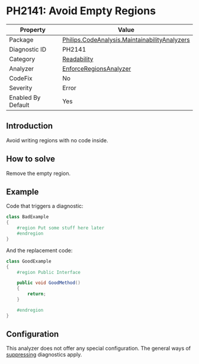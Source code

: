 # PH2141: Avoid Empty Regions

| Property | Value  |
|--|--|
| Package | [Philips.CodeAnalysis.MaintainabilityAnalyzers](https://www.nuget.org/packages/Philips.CodeAnalysis.MaintainabilityAnalyzers) |
| Diagnostic ID | PH2141 |
| Category  | [Readability](../Readability.md) |
| Analyzer | [EnforceRegionsAnalyzer](https://github.com/philips-software/roslyn-analyzers/blob/main/Philips.CodeAnalysis.MaintainabilityAnalyzers/Readability/EnforceRegionsAnalyzer.cs)
| CodeFix  | No |
| Severity | Error |
| Enabled By Default | Yes |

## Introduction

Avoid writing regions with no code inside.

## How to solve

Remove the empty region.

## Example

Code that triggers a diagnostic:
``` cs
class BadExample
{
    #region Put some stuff here later
    #endregion
}

```

And the replacement code:
``` cs
class GoodExample
{
    #region Public Interface

    public void GoodMethod()
    {
        return;
    }

    #endregion
}

```

## Configuration

This analyzer does not offer any special configuration. The general ways of [suppressing](https://learn.microsoft.com/en-us/dotnet/fundamentals/code-analysis/suppress-warnings) diagnostics apply.
